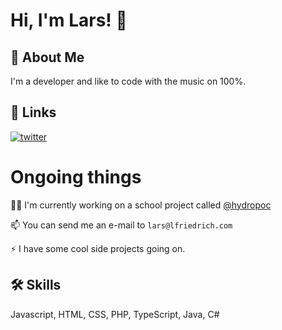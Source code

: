 
# Hi, I'm Lars! 👋


## 🚀 About Me
I'm a developer and like to code with the music on 100%.


## 🔗 Links
[![twitter](https://img.shields.io/badge/twitter-1DA1F2?style=for-the-badge&logo=twitter&logoColor=white)](https://twitter.com/larsdek)


# Ongoing things 

👩‍💻 I'm currently working on a school project called [@hydropoc](https://www.github.com/hydropoc)

📫 You can send me an e-mail to `lars@lfriedrich.com`

⚡️ I have some cool side projects going on.


## 🛠 Skills
Javascript, HTML, CSS, PHP, TypeScript, Java, C#

